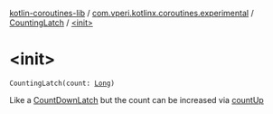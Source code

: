 [kotlin-coroutines-lib](../../index.md) / [com.vperi.kotlinx.coroutines.experimental](../index.md) / [CountingLatch](index.md) / [&lt;init&gt;](./-init-.md)

# &lt;init&gt;

`CountingLatch(count: `[`Long`](https://kotlinlang.org/api/latest/jvm/stdlib/kotlin/-long/index.html)`)`

Like a [CountDownLatch](../-count-down-latch/index.md) but the count can be increased
via [countUp](count-up.md)

